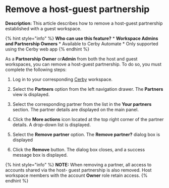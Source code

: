 # Remove a host-guest partnership

**Description:** This article describes how to remove a host-guest partnership established with a guest workspace.

{% hint style="info" %} **Who can use this feature?** * **Workspace Admins and
Partnership Owners** * Available to Cerby Automate * Only supported using the
Cerby web app {% endhint %}

As a **Partnership Owner** or**Admin** from both the host and guest
workspaces, you can remove a host-guest partnership. To do so, you must
complete the following steps:

  1. Log in to your corresponding [Cerby](https://app.cerby.com/) workspace.

  2. Select the **Partners** option from the left navigation drawer. The **Partners** view is displayed.

  3. Select the corresponding partner from the list in the **Your partners** section. The partner details are displayed on the main panel.

  4. Click the **More actions** icon located at the top right corner of the partner details. A drop-down list is displayed.

  5. Select the **Remove partner** option. The **Remove partner?** dialog box is displayed

  6. Click the **Remove** button. The dialog box closes, and a success message box is displayed.

{% hint style="info" %} **NOTE:** When removing a partner, all access to
accounts shared via the host- guest partnership is also removed. Host
workspace members with the account **Owner** role retain access. {% endhint %}

